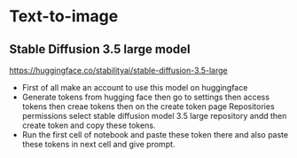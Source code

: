 # Text-to-image
## **Stable Diffusion 3.5 large model**
https://huggingface.co/stabilityai/stable-diffusion-3.5-large
- First of all make an account to use this model on huggingface
- Generate tokens from hugging face then go to settings then access tokens then creae tokens then on the create token page Repositories permissions select stable diffusion        model 3.5 large repository andd then create token and copy these tokens.
- Run the first cell of notebook and paste these token there and also paste these tokens in next cell and give prompt.
  
